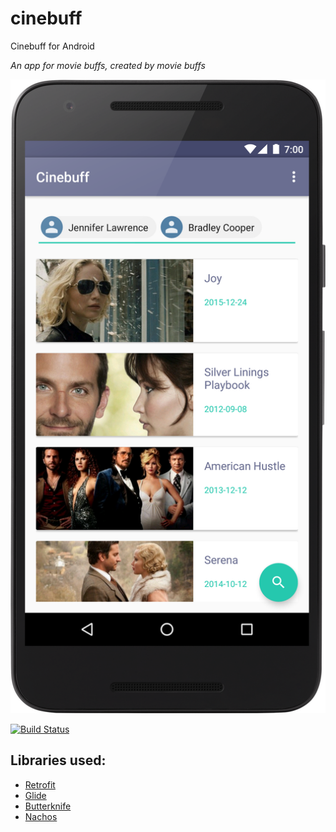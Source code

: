 # cinebuff
Cinebuff for Android

_An app for movie buffs, created by movie buffs_

![Screenshot](/images/device-2016-11-22-133512.png?raw=true)

[![Build Status](https://travis-ci.com/ericcarboni/cinebuff.svg?token=61Ym8kNCNCjeXiMsgThk&branch=dev)](https://travis-ci.com/ericcarboni/cinebuff)

## Libraries used:
* [Retrofit](https://square.github.io/retrofit/)
* [Glide](https://github.com/bumptech/glide)
* [Butterknife](http://jakewharton.github.io/butterknife/)
* [Nachos](https://github.com/hootsuite/nachos)